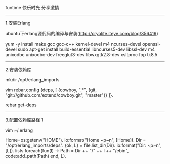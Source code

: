 funtime 快乐时光  分享激情

-------------------------------------------------------
1.安装Erlang

ubuntu下erlang源代码的编译与安装(http://cryolite.iteye.com/blog/356419)

yum -y install make gcc gcc-c++ kernel-devel m4 ncurses-devel openssl-devel
sudo apt-get install build-essential libncurses5-dev libssl-dev m4 unixodbc unixodbc-dev freeglut3-dev libwxgtk2.8-dev xsltproc fop tk8.5


-------------------------------------------------------
2.安装依赖库

mkdir /opt/erlang_imports

vim rebar.config
{deps, [
    {cowboy, ".*", {git, "git://github.com/extend/cowboy.git", "master"}}
]}.

rebar get-deps

-------------------------------------------------------
3.配置依赖库路径 1

vim ~/.erlang

Home=os:getenv("HOME").
io:format("Home ~p~n", [Home]).
Dir = "/opt/erlang_imports/deps".
{ok, L} = file:list_dir(Dir).
io:format("Dir: ~p~n", [L]).
lists:foreach(fun(I) ->
    Path = Dir ++ "/" ++ I ++ "/ebin",
    code:add_path(Path)
end, L).

